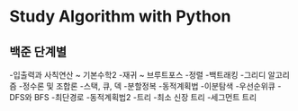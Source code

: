 # Study Algorithm with Python

## 백준 단계별
-입출력과 사칙연산 ~ 기본수학2
-재귀 ~ 브루트포스
-정렬
-백트래킹
-그리디 알고리즘
-정수론 및 조합론
-스택, 큐, 덱
-분할정복
-동적계획법
-이분탐색
-우선순위큐
-DFS와 BFS
-최단경로
-동적계획법2
-트리
-최소 신장 트리
-세그먼트 트리

